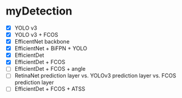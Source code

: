 # myDetection


- [x] YOLO v3
- [x] YOLO v3 + FCOS
- [x] EfficentNet backbone
- [x] EfficientNet + BiFPN + YOLO
- [x] EfficientDet
- [x] EfficientDet + FCOS
- [ ] EfficientDet + FCOS + angle
- [ ] RetinaNet prediction layer vs. YOLOv3 prediction layer vs. FCOS prediction layer
- [ ] EfficientDet + FCOS + ATSS
